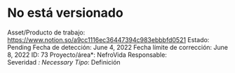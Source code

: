 # No está versionado

Asset/Producto de trabajo: https://www.notion.so/a9cc1116ec36447394c983ebbbfd0521 
Estado: Pending
Fecha de detección: June 4, 2022
Fecha límite de corrección: June 8, 2022
ID: 73
Proyecto/área*: NefroVida
Responsable:  
Severidad *: Necessary
Tipo*: Definición